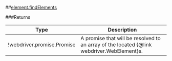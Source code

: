 ##[element.findElements](https://github.com/angular/protractor/blob/master/lib/protractor.js#L675)








###Returns

Type | Description
--- | ---
!webdriver.promise.Promise | A promise that will be resolved to an array of the located {@link webdriver.WebElement}s.


